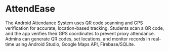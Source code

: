 # AttendEase
The Android Attendance System uses QR code scanning and GPS verification for accurate, location-based tracking. Students scan a QR code, and the app verifies their GPS coordinates to prevent proxy attendance. Admins can generate QR codes, set locations, and monitor records in real-time using Android Studio, Google Maps API, Firebase/SQLite.
